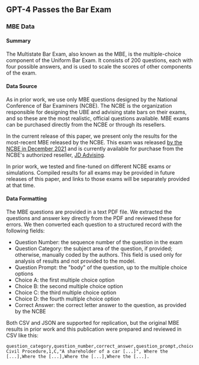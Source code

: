 ## GPT-4 Passes the Bar Exam
### MBE Data

#### Summary
The Multistate Bar Exam, also known as the MBE, is the multiple-choice component of the Uniform Bar Exam.  It consists 
of 200 questions, each with four possible answers, and is used to scale the scores of other components of the exam.

#### Data Source
As in prior work, we use only MBE questions designed by the National Conference of Bar Examiners (NCBE).  The NCBE
is the organization responsible for designing the UBE and advising state bars on their exams, and so these are the 
most realistic, official questions available.  MBE exams can be purchased directly from the NCBE or through its 
resellers.

In the current release of this paper, we present only the results for the most-recent MBE released by the NCBE.
This exam was released [by the NCBE in December 2021]((https://www.ncbex.org/news/mbe-complete-practice-exam-release/))
and is currently available for purchase from the NCBE's authorized reseller, [JD Advising](https://jdadvising.com/product/200-mbe-question-exam-2022/).

In prior work, we tested and fine-tuned on different NCBE exams or simulations.  Compiled results for all exams may
be provided in future releases of this paper, and links to those exams will be separately provided at that time.

#### Data Formatting
The MBE questions are provided in a text PDF file.  We extracted the questions and answer key directly from the PDF and
reviewed these for errors.  We then converted each question to a structured record with the following fields:
* Question Number: the sequence number of the question in the exam
* Question Category: the subject area of the question, if provided; otherwise, manually coded by the authors.  This field is used only for analysis of results and not provided to the model.
* Question Prompt: the "body" of the question, up to the multiple choice options
* Choice A: the first multiple choice option
* Choice B: the second multiple choice option
* Choice C: the third multiple choice option
* Choice D: the fourth multiple choice option
* Correct Answer: the correct letter answer to the question, as provided by the NCBE

Both CSV and JSON are supported for replication, but the original MBE results in prior work and this publication were
prepared and reviewed in CSV like this:
```
question_category,question_number,correct_answer,question_prompt,choice_a,choice_b,choice_c,choice_d
Civil Procedure,1,C,"A shareholder of a car [...]", Where the [...],Where the [...],Where the [...],Where the [...].
```
